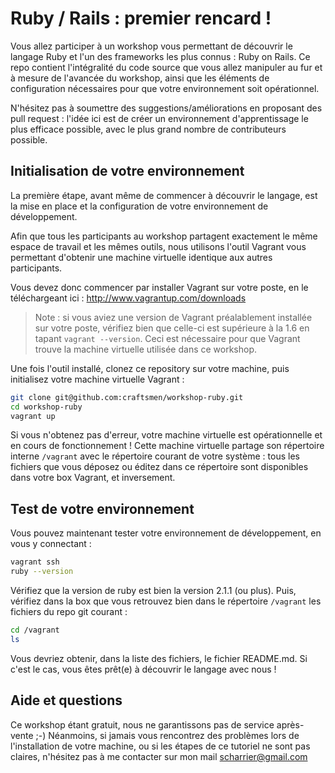 Ruby / Rails : premier rencard !
================================

Vous allez participer à un workshop vous permettant de découvrir le langage Ruby et l'un
des frameworks les plus connus : Ruby on Rails. Ce repo contient l'intégralité du code
source que vous allez manipuler au fur et à mesure de l'avancée du workshop, ainsi que
les éléments de configuration nécessaires pour que votre environnement soit opérationnel.

N'hésitez pas à soumettre des suggestions/améliorations en proposant des pull request :
l'idée ici est de créer un environnement d'apprentissage le plus efficace possible,
avec le plus grand nombre de contributeurs possible.

Initialisation de votre environnement
-------------------------------------

La première étape, avant même de commencer à découvrir le langage, est la mise en place
et la configuration de votre environnement de développement.

Afin que tous les participants au workshop partagent exactement le même espace de travail
et les mêmes outils, nous utilisons l'outil Vagrant vous permettant d'obtenir une
machine virtuelle identique aux autres participants.

Vous devez donc commencer par installer Vagrant sur votre poste, en le téléchargeant
ici : http://www.vagrantup.com/downloads

> Note : si vous aviez une version de Vagrant préalablement installée sur votre poste,
> vérifiez bien que celle-ci est supérieure à la 1.6 en tapant `vagrant --version`.
> Ceci est nécessaire pour que Vagrant trouve la machine virtuelle utilisée dans
> ce workshop.

Une fois l'outil installé, clonez ce repository sur votre machine, puis initialisez
votre machine virtuelle Vagrant :

```sh
git clone git@github.com:craftsmen/workshop-ruby.git
cd workshop-ruby
vagrant up
```

Si vous n'obtenez pas d'erreur, votre machine virtuelle est opérationnelle et en
cours de fonctionnement ! Cette machine virtuelle partage son répertoire interne
`/vagrant` avec le répertoire courant de votre système : tous les fichiers que
vous déposez ou éditez dans ce répertoire sont disponibles dans votre box Vagrant,
et inversement.

Test de votre environnement
---------------------------

Vous pouvez maintenant tester votre environnement de développement, en vous y connectant :

```sh
vagrant ssh
ruby --version
```

Vérifiez que la version de ruby est bien la version 2.1.1 (ou plus). Puis, vérifiez
dans la box que vous retrouvez bien dans le répertoire `/vagrant` les fichiers du
repo git courant :

```sh
cd /vagrant
ls
```

Vous devriez obtenir, dans la liste des fichiers, le fichier README.md. Si c'est
le cas, vous êtes prêt(e) à découvrir le langage avec nous !

Aide et questions
-----------------

Ce workshop étant gratuit, nous ne garantissons pas de service après-vente ;-) Néanmoins,
si jamais vous rencontrez des problèmes lors de l'installation de votre machine, ou si
les étapes de ce tutoriel ne sont pas claires, n'hésitez pas à me contacter sur mon
mail scharrier@gmail.com
